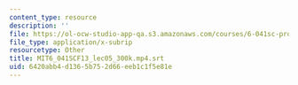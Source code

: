 ```yaml
---
content_type: resource
description: ''
file: https://ol-ocw-studio-app-qa.s3.amazonaws.com/courses/6-041sc-probabilistic-systems-analysis-and-applied-probability-fall-2013/6420abb4d1365b752d66eeb1c1f5e81e_MIT6_041SCF13_lec05_300k.mp4.srt
file_type: application/x-subrip
resourcetype: Other
title: MIT6_041SCF13_lec05_300k.mp4.srt
uid: 6420abb4-d136-5b75-2d66-eeb1c1f5e81e
---
```

